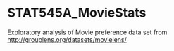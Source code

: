 STAT545A_MovieStats
===================

Exploratory analysis of Movie preference data set from http://grouplens.org/datasets/movielens/
